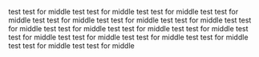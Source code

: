 test
test for middle
test
test for middle
test
test for middle
test
test for middle
test
test for middle
test
test for middle
test
test for middle
test
test for middle
test
test for middle
test
test for middle
test
test for middle
test
test for middle
test
test for middle
test
test for middle
test
test for middle
test
test for middle
test
test for middle
